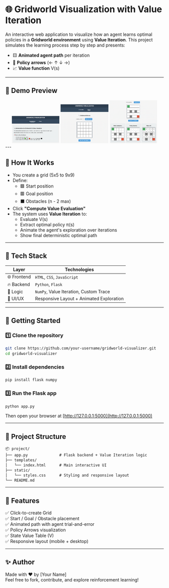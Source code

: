 # 🌐 Gridworld Visualization with Value Iteration

An interactive web application to visualize how an agent learns optimal policies in a **Gridworld environment** using **Value Iteration**. This project simulates the learning process step by step and presents:

-   🟨 **Animated agent path** per iteration
-   🧭 **Policy arrows** (← ↑ ↓ →)
-   📈 **Value function** V(s)

---

## 📸 Demo Preview

<div align="center">
  <img src="images/graph_introduction.png" width="30%" alt="Path Animation">
  <img src="images/graph_InitialDemo.png" width="30%" alt="Policy Arrows">
  <img src="images/graph_Demo.png" width="30%" alt="Value Iteration">
</div>
---

## 🧠 How It Works

-   You create a grid (5x5 to 9x9)
-   Define:
    -   🟩 Start position
    -   🟥 Goal position
    -   ⬛ Obstacles (n - 2 max)
-   Click **"Compute Value Evaluation"**
-   The system uses **Value Iteration** to:
    -   Evaluate V(s)
    -   Extract optimal policy π(s)
    -   Animate the agent's exploration over iterations
    -   Show final deterministic optimal path

---

## 🧰 Tech Stack

| Layer       | Technologies                             |
| ----------- | ---------------------------------------- |
| 🌐 Frontend | `HTML`, `CSS`, `JavaScript`              |
| 🔥 Backend  | `Python`, `Flask`                        |
| 🧪 Logic    | `NumPy`, Value Iteration, Custom Trace   |
| 🎨 UI/UX    | Responsive Layout + Animated Exploration |

---

## 🚀 Getting Started

### 1️⃣ Clone the repository

```bash
git clone https://github.com/your-username/gridworld-visualizer.git
cd gridworld-visualizer
```

### 2️⃣ Install dependencies

```bash
pip install flask numpy
```

### 3️⃣ Run the Flask app

```bash
python app.py
```

Then open your browser at [http://127.0.0.1:5000](http://127.0.0.1:5000)

---

## 📁 Project Structure

```
📦 project/
├── app.py              # Flask backend + Value Iteration logic
├── templates/
│   └── index.html      # Main interactive UI
├── static/
│   └── styles.css      # Styling and responsive layout
└── README.md
```

---

## 📌 Features

✅ Click-to-create Grid  
✅ Start / Goal / Obstacle placement  
✅ Animated path with agent trial-and-error  
✅ Policy Arrows visualization  
✅ State Value Table (V)  
✅ Responsive layout (mobile + desktop)

---

## ✨ Author

Made with ❤️ by [Your Name]  
Feel free to fork, contribute, and explore reinforcement learning!
